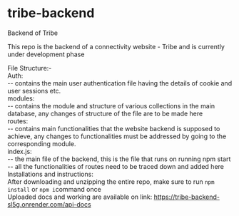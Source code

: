 # tribe-backend
Backend of Tribe

This repo is the backend of a connectivity website - Tribe and is currently under development phase

File Structure:-
<br>
Auth: 
<br>
-- contains the main user authentication file having the details of cookie and user sessions etc.
<br>
modules:
<br>
-- contains the module and structure of various collections in the main database, any changes of structure of the file are to be made here
<br>
routes:
<br>
-- contains main functionalities that the website backend is supposed to achieve, any changes to functionalities must be addressed by going to the corresponding module.
<br>
index.js:
<br>
-- the main file of the backend, this is the file that runs on running npm start
<br>
-- all the functionalities of routes need to be traced down and added here
<br>
Installations and instructions:
<br>
After downloading and unzipping the entire repo, make sure to run `npm install` or `npm i`command once
<br>
Uploaded docs and working are available on link: https://tribe-backend-sl5g.onrender.com/api-docs
